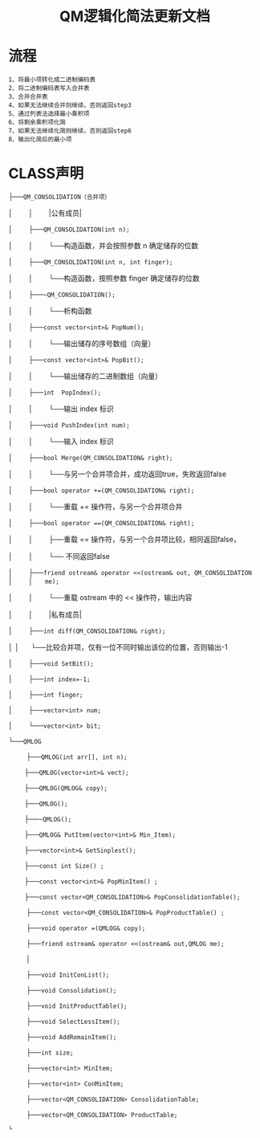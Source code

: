 <div>
<center>
<h1>
QM逻辑化简法更新文档
</h1>
</center>
</div>



# 流程

    1、将最小项转化成二进制编码表
    2、将二进制编码表写入合并表
    3、合并合并表
    4、如果无法继续合并则继续，否则返回step3
    5、通过列表法选择最小乘积项
    6、将剩余乘积项化简
    7、如果无法继续化简则继续，否则返回step6
    8、输出化简后的最小项

# CLASS声明

├──`QM_CONSOLIDATION（合并项）`

│        │        |公有成员|

│        ├──`QM_CONSOLIDATION(int n);`

│        │        └──构造函数，并会按照参数 n 确定储存的位数

│        ├──`QM_CONSOLIDATION(int n, int finger);`

│        │        └──构造函数，按照参数 finger 确定储存的位数

│        ├──`~QM_CONSOLIDATION();`

│        │        └──析构函数

│        ├──`const vector<int>& PopNum();`

│        │        └──输出储存的序号数组（向量）

│        ├──`const vector<int>& PopBit();`

│        │        └──输出储存的二进制数组（向量）

│        ├──`int  PopIndex();`

│        │        └──输出 index 标识

│        ├──`void PushIndex(int num);`

│        │        └──输入 index 标识

│        ├──`bool Merge(QM_CONSOLIDATION& right);`

│        │        └──与另一个合并项合并，成功返回true，失败返回false

│        ├──`bool operator +=(QM_CONSOLIDATION& right);`

│        │        └──重载 += 操作符，与另一个合并项合并

│        ├──`bool operator ==(QM_CONSOLIDATION& right);`

│        │        ├──重载  == 操作符，与另一个合并项比较，相同返回false，

│        │        └── 不同返回false

│        ├──`friend ostream& operator <<(ostream& out, QM_CONSOLIDATION `│        │      `me);`

│        │        └──重载 ostream 中的 << 操作符，输出内容 

│        │        |私有成员|

│        ├──`int diff(QM_CONSOLIDATION& right);`

│        │        └──比较合并项，仅有一位不同时输出该位的位置，否则输出-1

│        ├──`void SetBit();`

│        ├──`int index=-1;`

│        ├──`int finger;`

│        ├──`vector<int> num;`

│        └──`vector<int> bit;`

└──`QMLOG`

         ├──`QMLOG(int arr[], int n);`

         ├──`QMLOG(vector<int>& vect);`

         ├──`QMLOG(QMLOG& copy);`

         ├──`QMLOG();`

         ├──`~QMLOG();`

         ├──`QMLOG& PutItem(vector<int>& Min_Item);`

         ├──`vector<int>& GetSinplest();`

         ├──`const int Size() ;`

         ├──`const vector<int>& PopMinItem() ;`

         ├──`const vector<QM_CONSOLIDATION>& PopConsolidationTable();`

         ├──`const vector<QM_CONSOLIDATION>& PopProductTable() ;`

         ├──`void operator =(QMLOG& copy);`

         ├──`friend ostream& operator <<(ostream& out,QMLOG me);`

         │

         ├──`void InitConList();`

         ├──`void Consolidation();`

         ├──`void InitProductTable();`

         ├──`void SelectLessItem();`

         ├──`void AddRemainItem();`

         ├──`int size;`

         ├──`vector<int> MinItem;`

         ├──`vector<int> ConMinItem;`

         ├──`vector<QM_CONSOLIDATION> ConsolidationTable;`

         ├──`vector<QM_CONSOLIDATION> ProductTable;`











```
└
```
